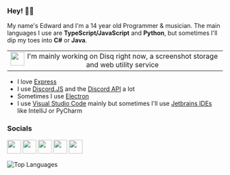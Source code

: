 ### Hey! 👋✨

My name's Edward and I'm a 14 year old Programmer & musician.
The main languages I use are **TypeScript/JavaScript** and **Python**, but sometimes I'll dip my toes into **C#** or **Java**.

<table>
  <tr>
    <td align="center">
      <img align="left" src="https://disq.me/assets/logo512.png" width=32> 
      I'm mainly working on Disq right now, a screenshot storage and web utility service
    </td>
  </tr>
 </table>

- I love [Express](https://expressjs.com)
- I use [Discord.JS](https://discord.js.org) and the [Discord API](https://discord.com/developers/docs) a lot
- Sometimes I use [Electron](https://www.electronjs.org)
- I use [Visual Studio Code](https://code.visualstudio.com) mainly but sometimes I'll use [Jetbrains IDEs](https://www.jetbrains.com) like IntelliJ or PyCharm

### Socials

[<img src="https://simpleicons.org/icons/twitter.svg" width=32 fill="#6812ca">](https://twitter.com/etstringy)
[<img src="https://simpleicons.org/icons/youtube.svg" width=32 fill="#6812ca">](https://youtube.com/stringy)
[<img src="https://simpleicons.org/icons/reddit.svg" width=32 fill="#6812ca">](https://reddit.com/u/stringy)
[<img src="https://simpleicons.org/icons/twitch.svg" width=32 fill="#6812ca">](https://twitch.tv/etstringy)
[<img src="https://simpleicons.org/icons/discord.svg" width=32 fill="#6812ca">](https://discord.gg/A8A52G2)

![Top Languages](https://github-readme-stats.vercel.app/api/top-langs?username=etstringy&show_icons=true&locale=en&layout=default&bg_color=131820&text_color=fff&title_color=fff&hide_border)
